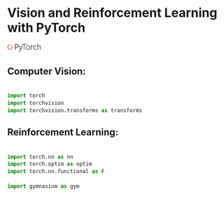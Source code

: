# Vision and Reinforcement Learning with PyTorch

<img src="./pyt.png" width=15%>

## Computer Vision:


```python

import torch
import torchvision
import torchvision.transforms as transforms

```

## Reinforcement Learning:


```python

import torch.nn as nn
import torch.optim as optim
import torch.nn.functional as F

import gymnasium as gym

```